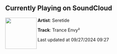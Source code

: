 ## Currently Playing on SoundCloud

[<img align="left" width="100" src="https://i1.sndcdn.com/artworks-UHtMLPleaUuDw1Mt-ls6d8A-t500x500.jpg">](https://soundcloud.com/seretide/trance-envy2)

**Artist**: Seretide 

**Track**: Trance Envy²

Last updated at 09/27/2024 09:27
